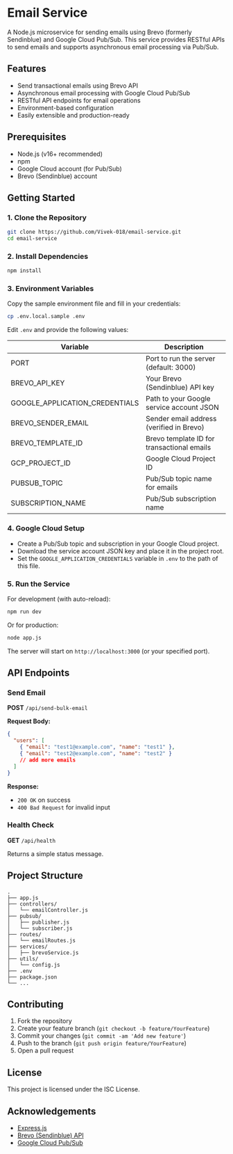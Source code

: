 # Email Service

A Node.js microservice for sending emails using Brevo (formerly Sendinblue) and Google Cloud Pub/Sub. This service provides RESTful APIs to send emails and supports asynchronous email processing via Pub/Sub.

## Features

- Send transactional emails using Brevo API
- Asynchronous email processing with Google Cloud Pub/Sub
- RESTful API endpoints for email operations
- Environment-based configuration
- Easily extensible and production-ready

## Prerequisites

- Node.js (v16+ recommended)
- npm
- Google Cloud account (for Pub/Sub)
- Brevo (Sendinblue) account

## Getting Started

### 1. Clone the Repository

```bash
git clone https://github.com/Vivek-018/email-service.git
cd email-service
```

### 2. Install Dependencies

```bash
npm install
```

### 3. Environment Variables

Copy the sample environment file and fill in your credentials:

```bash
cp .env.local.sample .env
```

Edit `.env` and provide the following values:

| Variable                       | Description                                |
| ------------------------------ | ------------------------------------------ |
| PORT                           | Port to run the server (default: 3000)     |
| BREVO_API_KEY                  | Your Brevo (Sendinblue) API key            |
| GOOGLE_APPLICATION_CREDENTIALS | Path to your Google service account JSON   |
| BREVO_SENDER_EMAIL             | Sender email address (verified in Brevo)   |
| BREVO_TEMPLATE_ID              | Brevo template ID for transactional emails |
| GCP_PROJECT_ID                 | Google Cloud Project ID                    |
| PUBSUB_TOPIC                   | Pub/Sub topic name for emails              |
| SUBSCRIPTION_NAME              | Pub/Sub subscription name                  |

### 4. Google Cloud Setup

- Create a Pub/Sub topic and subscription in your Google Cloud project.
- Download the service account JSON key and place it in the project root.
- Set the `GOOGLE_APPLICATION_CREDENTIALS` variable in `.env` to the path of this file.

### 5. Run the Service

For development (with auto-reload):

```bash
npm run dev
```

Or for production:

```bash
node app.js
```

The server will start on `http://localhost:3000` (or your specified port).

## API Endpoints

### Send Email

**POST** `/api/send-bulk-email`

**Request Body:**

```json
{
  "users": [
    { "email": "test1@example.com", "name": "test1" },
    { "email": "test2@example.com", "name": "test2" }
    // add more emails
  ]
}
```

**Response:**

- `200 OK` on success
- `400 Bad Request` for invalid input

### Health Check

**GET** `/api/health`

Returns a simple status message.

## Project Structure

```
.
├── app.js
├── controllers/
│   └── emailController.js
├── pubsub/
│   ├── publisher.js
│   └── subscriber.js
├── routes/
│   └── emailRoutes.js
├── services/
│   ├── brevoService.js
├── utils/
│   └── config.js
├── .env
├── package.json
└── ...
```

## Contributing

1. Fork the repository
2. Create your feature branch (`git checkout -b feature/YourFeature`)
3. Commit your changes (`git commit -am 'Add new feature'`)
4. Push to the branch (`git push origin feature/YourFeature`)
5. Open a pull request

## License

This project is licensed under the ISC License.

## Acknowledgements

- [Express.js](https://expressjs.com/)
- [Brevo (Sendinblue) API](https://www.brevo.com/)
- [Google Cloud Pub/Sub](https://cloud.google.com/pubsub)

